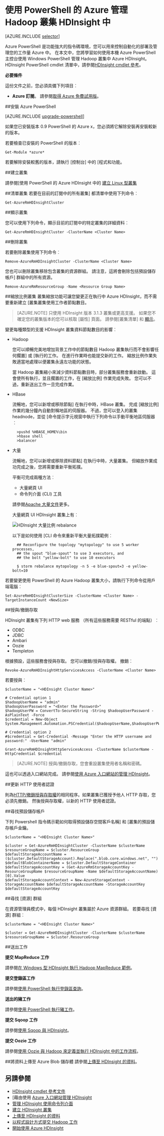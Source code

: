 <properties
    pageTitle="管理中使用 PowerShell HDInsight Hadoop 叢集 |Microsoft Azure"
    description="瞭解如何使用 PowerShell 的 Azure HDInsight 中 Hadoop 叢集執行系統管理工作。"
    services="hdinsight"
    editor="cgronlun"
    manager="jhubbard"
    tags="azure-portal"
    authors="mumian"
    documentationCenter=""/>

<tags
    ms.service="hdinsight"
    ms.workload="big-data"
    ms.tgt_pltfrm="na"
    ms.devlang="na"
    ms.topic="article"
    ms.date="08/10/2016"
    ms.author="jgao"/>

# <a name="manage-hadoop-clusters-in-hdinsight-by-using-azure-powershell"></a>使用 PowerShell 的 Azure 管理 Hadoop 叢集 HDInsight 中

[AZURE.INCLUDE [selector](../../includes/hdinsight-portal-management-selector.md)]

Azure PowerShell 是功能強大的指令碼環境，您可以用來控制自動化的部署及管理您的工作量 Azure 中。 在本文中，您將學習如何使用本機 Azure PowerShell 主控台使用 Windows PowerShell 管理 Hadoop 叢集中 Azure HDInsight。 HDInsight PowerShell cmdlet 清單中，請參閱[HDInsight cmdlet 參考][hdinsight-powershell-reference]。



**必要條件**

這份文件之前，您必須具備下列項目︰

- **Azure 訂閱**。 請參閱[取得 Azure 免費試用版](https://azure.microsoft.com/documentation/videos/get-azure-free-trial-for-testing-hadoop-in-hdinsight/)。

##<a name="install-azure-powershell"></a>安裝 Azure PowerShell

[AZURE.INCLUDE [upgrade-powershell](../../includes/hdinsight-use-latest-powershell.md)]

如果您已安裝版本 0.9 PowerShell 的 Azure x，您必須將它解除安裝再安裝較新的版本。

若要檢查已安裝的 PowerShell 的版本︰

    Get-Module *azure*
    
若要解除安裝較舊的版本，請執行 [控制台] 中的 [程式和功能。 


##<a name="create-clusters"></a>建立叢集

請參閱[使用 PowerShell 的 Azure HDInsight 中的 [建立 Linux 型叢集](hdinsight-hadoop-create-linux-clusters-azure-powershell.md)

##<a name="list-clusters"></a>清單叢集
若要在目前的訂閱中的所有叢集] 都清單中使用下列命令︰

    Get-AzureRmHDInsightCluster

##<a name="show-cluster"></a>顯示叢集

您可以使用下列命令，顯示目前的訂閱中的特定叢集的詳細資料︰

    Get-AzureRmHDInsightCluster -ClusterName <Cluster Name>

##<a name="delete-clusters"></a>刪除叢集

若要刪除叢集使用下列命令︰

    Remove-AzureRmHDInsightCluster -ClusterName <Cluster Name>

您也可以刪除叢集移除包含叢集的資源群組。 請注意，這將會刪除包括預設儲存帳戶] 群組中的所有資源。

    Remove-AzureRmResourceGroup -Name <Resource Group Name>
            
##<a name="scale-clusters"></a>縮放比例叢集
叢集縮放功能可讓您變更正在執行中 Azure HDInsight，而不需要重新建立 [叢集叢集使用工作者節點數目。

>[AZURE.NOTE] 只使用 HDInsight 版本 3.1.3 叢集或更高支援。 如果您不確定您的叢集版本的您可以核取 [屬性] 頁面。  請參閱[叢集清單] 和 [顯示](hdinsight-administer-use-portal-linux.md#list-and-show-clusters)。

變更每種類型的支援 HDInsight 叢集資料節點數目的影響︰

- Hadoop

    您可以順暢完美地增加背景工作中的節點數目 Hadoop 叢集執行而不會影響任何擱置] 或 [執行的工作。 在進行作業時也能提交新的工作。 縮放比例作業失敗適當地處理以便叢集永遠左功能的狀態。

    當 Hadoop 叢集縮小來減少資料節點數目時，部分叢集服務會重新啟動。 這會使所有執行，並且擱置的工作，在 [縮放比例] 作業完成失敗。 您可以不過，重新送出工作一旦完成作業。

- HBase

    流暢地，您可以新增或移除節點] 在執行中時，HBase 叢集。 完成 [縮放比例] 作業的幾分鐘內自動對稱地區的伺服器。 不過，您可以登入的叢集 headnode，並從 [命令提示字元視窗中執行下列命令以手動平衡地區伺服器︰

        >pushd %HBASE_HOME%\bin
        >hbase shell
        >balancer

- 大量

    流暢地，您可以新增或移除資料節點] 在執行中時，大量叢集。 但縮放作業成功完成之後，您將需要重新平衡拓撲。

    平衡可完成兩種方法︰

    * 大量網頁 UI
    * 命令列介面 (CLI) 工具

    請參閱[Apache 大量文件](http://storm.apache.org/documentation/Understanding-the-parallelism-of-a-Storm-topology.html)更多。

    大量網頁 UI HDInsight 叢集上有︰

    ![HDInsight 大量比例 rebalance](./media/hdinsight-administer-use-management-portal/hdinsight.portal.scale.cluster.storm.rebalance.png)

    以下是如何使用 [CLI 命令來重新平衡大量拓撲範例︰

        ## Reconfigure the topology "mytopology" to use 5 worker processes,
        ## the spout "blue-spout" to use 3 executors, and
        ## the bolt "yellow-bolt" to use 10 executors

        $ storm rebalance mytopology -n 5 -e blue-spout=3 -e yellow-bolt=10

若要變更使用 PowerShell 的 Azure Hadoop 叢集大小，請執行下列命令從用戶端電腦︰

    Set-AzureRmHDInsightClusterSize -ClusterName <Cluster Name> -TargetInstanceCount <NewSize>
    

##<a name="grantrevoke-access"></a>授與/撤銷存取

HDInsight 叢集有下列 HTTP web 服務 （所有這些服務需要 RESTful 的端點）︰

- ODBC
- JDBC
- Ambari
- Oozie
- Templeton


根據預設，這些服務會授與存取。 您可以撤銷/授與存取權。 撤銷︰

    Revoke-AzureRmHDInsightHttpServicesAccess -ClusterName <Cluster Name>

若要授與︰

    $clusterName = "<HDInsight Cluster Name>"

    # Credential option 1
    $hadoopUserName = "admin"
    $hadoopUserPassword = "<Enter the Password>"
    $hadoopUserPW = ConvertTo-SecureString -String $hadoopUserPassword -AsPlainText -Force
    $credential = New-Object System.Management.Automation.PSCredential($hadoopUserName,$hadoopUserPW)

    # Credential option 2
    #$credential = Get-Credential -Message "Enter the HTTP username and password:" -UserName "admin"
    
    Grant-AzureRmHDInsightHttpServicesAccess -ClusterName $clusterName -HttpCredential $credential

>[AZURE.NOTE] 授與/撤銷存取，您會重設叢集使用者名稱和密碼。

這也可以透過入口網站完成。 請參閱[使用 Azure 入口網站的管理 HDInsight][hdinsight-admin-portal]。

##<a name="update-http-user-credentials"></a>更新 HTTP 使用者認證

則為[HTTP/撤銷授與存取權](#grant/revoke-access)的相同程序。如果叢集已獲授予他人 HTTP 存取，您必須先撤銷。  然後授與存取權，以新的 HTTP 使用者認證。


##<a name="find-the-default-storage-account"></a>尋找預設儲存帳戶

下列 Powershell 指令碼示範如何取得預設儲存空間客戶名稱] 和 [叢集的預設儲存帳戶金鑰。

    $clusterName = "<HDInsight Cluster Name>"
    
    $cluster = Get-AzureRmHDInsightCluster -ClusterName $clusterName
    $resourceGroupName = $cluster.ResourceGroup
    $defaultStorageAccountName = ($cluster.DefaultStorageAccount).Replace(".blob.core.windows.net", "")
    $defaultBlobContainerName = $cluster.DefaultStorageContainer
    $defaultStorageAccountKey = (Get-AzureRmStorageAccountKey -ResourceGroupName $resourceGroupName -Name $defaultStorageAccountName)[0].Value
    $defaultStorageAccountContext = New-AzureStorageContext -StorageAccountName $defaultStorageAccountName -StorageAccountKey $defaultStorageAccountKey 

##<a name="find-the-resource-group"></a>尋找 [資源] 群組

在資源管理員模式中，每個 HDInsight 叢集屬於 Azure 資源群組。  若要尋找 [資源] 群組︰

    $clusterName = "<HDInsight Cluster Name>"
    
    $cluster = Get-AzureRmHDInsightCluster -ClusterName $clusterName
    $resourceGroupName = $cluster.ResourceGroup


##<a name="submit-jobs"></a>送出工作

**提交 MapReduce 工作**

請參閱[在 Windows 型 HDInsight 執行 Hadoop MapReduce 範例](hdinsight-run-samples.md)。

**提交登錄區工作** 

請參閱[使用 PowerShell 執行登錄區查詢](hdinsight-hadoop-use-hive-powershell.md)。

**送出的豬工作**

請參閱[使用 PowerShell 執行豬工作](hdinsight-hadoop-use-pig-powershell.md)。

**提交 Sqoop 工作**

請參閱[使用 Sqoop 與 HDInsight](hdinsight-use-sqoop.md)。

**提交 Oozie 工作**

請參閱[使用 Oozie 與 Hadoop 來定義並執行 HDInsight 中的工作流程](hdinsight-use-oozie.md)。

##<a name="upload-data-to-azure-blob-storage"></a>將資料上傳至 Azure Blob 儲存體
請參閱[上傳至 HDInsight 的資料][hdinsight-upload-data]。


## <a name="see-also"></a>另請參閱
* [HDInsight cmdlet 參考文件][hdinsight-powershell-reference]
* [藉由使用 [Azure 入口網站管理 HDInsight][hdinsight-admin-portal]
* [管理 HDInsight 使用命令列介面][hdinsight-admin-cli]
* [建立 HDInsight 叢集][hdinsight-provision]
* [上傳至 HDInsight 的資料][hdinsight-upload-data]
* [以程式設計方式提交 Hadoop 工作][hdinsight-submit-jobs]
* [開始使用 Azure HDInsight][hdinsight-get-started]


[azure-purchase-options]: http://azure.microsoft.com/pricing/purchase-options/
[azure-member-offers]: http://azure.microsoft.com/pricing/member-offers/
[azure-free-trial]: http://azure.microsoft.com/pricing/free-trial/

[hdinsight-get-started]: hdinsight-hadoop-linux-tutorial-get-started.md
[hdinsight-provision]: hdinsight-provision-clusters.md
[hdinsight-provision-custom-options]: hdinsight-provision-clusters.md#configuration
[hdinsight-submit-jobs]: hdinsight-submit-hadoop-jobs-programmatically.md

[hdinsight-admin-cli]: hdinsight-administer-use-command-line.md
[hdinsight-admin-portal]: hdinsight-administer-use-management-portal.md
[hdinsight-storage]: hdinsight-hadoop-use-blob-storage.md
[hdinsight-use-hive]: hdinsight-use-hive.md
[hdinsight-use-mapreduce]: hdinsight-use-mapreduce.md
[hdinsight-upload-data]: hdinsight-upload-data.md
[hdinsight-flight]: hdinsight-analyze-flight-delay-data.md

[hdinsight-powershell-reference]: https://msdn.microsoft.com/library/dn858087.aspx

[powershell-install-configure]: powershell-install-configure.md

[image-hdi-ps-provision]: ./media/hdinsight-administer-use-powershell/HDI.PS.Provision.png

